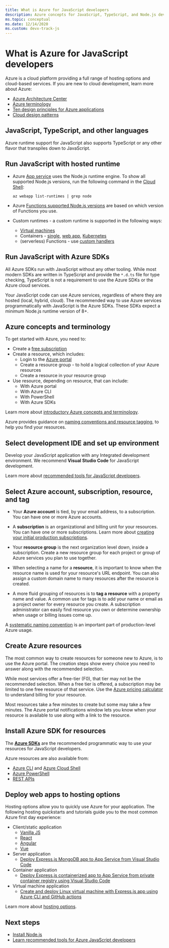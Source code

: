 ```yaml
---
title: What is Azure for JavaScript developers
description: Azure concepts for JavaScript, TypeScript, and Node.js developers. 
ms.topic: conceptual
ms.date: 12/14/2020
ms.custom: devx-track-js
---
```


# What is Azure for JavaScript developers

Azure is a cloud platform providing a full range of hosting options and cloud-based services. If you are new to cloud development, learn more about Azure:

* [Azure Architecture Center](/azure/architecture/) 
* [Azure terminology](/azure/cloud-adoption-framework/ready/considerations/fundamental-concepts)
* [Ten design principles for Azure applications](/azure/architecture/guide/design-principles/)
* [Cloud design patterns](/azure/architecture/patterns/)

## JavaScript, TypeScript, and other languages

Azure runtime support for JavaScript also supports TypeScript or any other flavor that transpiles down to JavaScript. 

## Run JavaScript with hosted runtime 

* Azure [App service](/azure/app-service/) uses the Node.js runtime engine. To show all supported Node.js versions, run the following command in the [Cloud Shell](https://shell.azure.com):

    ```azurecli-interactive
    az webapp list-runtimes | grep node
    ```

* Azure [Functions supported Node.js versions](/azure/azure-functions/functions-reference-node?tabs=v2#node-version) are based on which version of Functions you use. 

* Custom runtimes - a custom runtime is supported in the following ways:

    * [Virtual machines](/azure/virtual-machines/)
    * Containers - [single](/azure/container-instances/), [web app](/azure/app-service/), [Kubernetes](/azure/aks/)
    * (serverless) Functions - use [custom handlers](/azure/azure-functions/functions-custom-handlers)

## Run JavaScript with Azure SDKs

All Azure SDKs run with JavaScript without any other tooling. While most modern SDKs are written in TypeScript and provide the `*.d.ts` file for type checking, TypeScript is not a requirement to use the Azure SDKs or the Azure cloud services. 

Your JavaScript code can use Azure services, regardless of where they are hosted (local, hybrid, cloud). The recommended way to use Azure services programmatically with JavaScript is the Azure SDKs. These SDKs expect a minimum Node.js runtime version of 8+. 

## Azure concepts and terminology

To get started with Azure, you need to:
* Create a [free subscription](https://azure.microsoft.com/en-us/free/)
* Create a resource, which includes:
    * Login to the [Azure portal](https://portal.azure.com/)
    * Create a resource group - to hold a logical collection of your Azure resources
    * Create a resource in your resource group
* Use resource, depending on resource, that can include:
    * With Azure portal
    * With Azure CLI
    * With PowerShell
    * With Azure SDKs

Learn more about [introductory Azure concepts and terminology](/azure/cloud-adoption-framework/ready/considerations/fundamental-concepts). 

Azure provides guidance on [naming conventions and resource tagging](/azure/cloud-adoption-framework/ready/azure-best-practices/naming-and-tagging), to help you find your resources. 

## Select development IDE and set up environment

Develop your JavaScript application with any Integrated development environment. We recommend **Visual Studio Code** for JavaScript development. 

Learn more about [recommended tools for JavaScript developers](../node-azure-tools.md). 

## Select Azure account, subscription, resource, and tag

* Your **Azure account** is tied, by your email address, to a subscription. You can have one or more Azure accounts.

* A **subscription** is an organizational and billing unit for your resources. You can have one or more subscriptions. Learn more about [creating your initial production subscriptions](/azure/cloud-adoption-framework/ready/azure-best-practices/initial-subscriptions).

* Your **resource group** is the next organization level down, inside a subscription. Create a new resource group for each project or group of Azure services you plan to use together. 

* When selecting a name for a **resource**, it is important to know when the resource name is used for your resource's URL endpoint. You can also assign a custom domain name to many resources after the resource is created. 

* A more fluid grouping of resources is to **tag a resource** with a property name and value. A common use for tags is to add your name or email as a project owner for every resource you create. A subscription administrator can easily find resource you own or determine ownership when usage or billing issues come up. 

A [systematic naming convention](/azure/cloud-adoption-framework/ready/azure-best-practices/resource-naming) is an important part of production-level Azure usage.

## Create Azure resources

The most common way to create resources for someone new to Azure, is to use the Azure portal. The creation steps show every choice you need to answer along with the recommended selection.

While most services offer a free-tier (F0), that tier may not be the recommended selection. When a free tier is offered, a subscription may be limited to one free resource of that service. Use the [Azure pricing calculator](https://azure.microsoft.com/en-us/pricing/calculator) to understand billing for your resource. 

Most resources take a few minutes to create but some may take a few minutes. The Azure portal notifications window lets you know when your resource is available to use along with a link to the resource. 

## Install Azure SDK for resources

The [**Azure SDKs**](../azure-sdk-library-package-index.md) are the recommended programmatic way to use your resources for JavaScript developers. 

Azure resources are also available from:
* [Azure CLI](/cli/azure/install-azure-cli) and [Azure Cloud Shell](https://shell.azure.com/)
* [Azure PowerShell](/powershell/azure/?view=azps-5.2.0&preserve-view=true)
* [REST APIs](/rest/api/azure/)

## Deploy web apps to hosting options

Hosting options allow you to quickly use Azure for your application. The following hosting quickstarts and tutorials guide you to the most common Azure first day experience:

* Client/static application
    * [Vanilla JS](/azure/static-web-apps/getting-started?tabs=vanilla-javascript)
    * [React](/azure/static-web-apps/getting-started?tabs=react)
    * [Angular](/azure/static-web-apps/getting-started?tabs=angular)
    * [Vue](/azure/static-web-apps/getting-started?tabs=vue)
* Server application 
    * [Deploy Express.js MongoDB app to App Service from Visual Studio Code](../tutorial/deploy-nodejs-mongodb-app-service-from-visual-studio-code.md)
* Container application 
    * [Deploy Express.js containerized app to App Service from private container registry using Visual Studio Code](../tutorial-vscode-docker-node-01.md?tabs=bash)
* Virtual machine application
    * [Create and deploy Linux virtual machine with Express.js app using Azure CLI and GitHub actions](../tutorial/nodejs-virtual-machine-vm/create-linux-virtual-machine-azure-cli.md)

Learn more about [hosting options](../how-to/deploy-web-app.md).

## Next steps

* [Install Node.js](install-nodejs-develop-azure-sdk-project.md)
* [Learn recommended tools for Azure JavaScript developers](../node-azure-tools.md)
